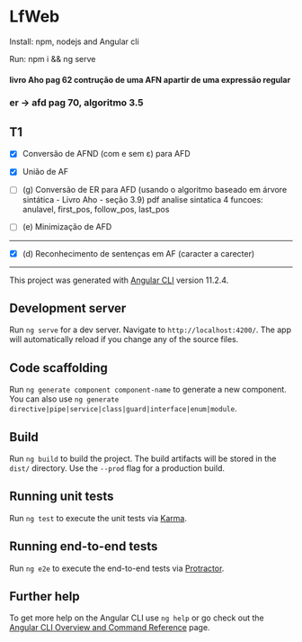 # LfWeb

Install: npm, nodejs and Angular cli

Run: npm i && ng serve

#### livro Aho pag 62 contrução de uma AFN apartir de uma expressão regular

### er -> afd pag 70, algoritmo 3.5

## T1

- [x] Conversão de AFND (com e sem ε) para AFD

- [X] União de AF

- [ ] (g) Conversão de ER para AFD (usando o algoritmo baseado em árvore sintática - Livro Aho - seção 3.9)
  pdf analise sintatica
  4 funcoes: anulavel, first_pos, follow_pos, last_pos


- [ ] (e) Minimização de AFD

---

- [x] (d) Reconhecimento de sentenças em AF (caracter a carecter)

---

This project was generated with [Angular CLI](https://github.com/angular/angular-cli) version 11.2.4.

## Development server

Run `ng serve` for a dev server. Navigate to `http://localhost:4200/`. The app will automatically reload if you change any of the source files.

## Code scaffolding

Run `ng generate component component-name` to generate a new component. You can also use `ng generate directive|pipe|service|class|guard|interface|enum|module`.

## Build

Run `ng build` to build the project. The build artifacts will be stored in the `dist/` directory. Use the `--prod` flag for a production build.

## Running unit tests

Run `ng test` to execute the unit tests via [Karma](https://karma-runner.github.io).

## Running end-to-end tests

Run `ng e2e` to execute the end-to-end tests via [Protractor](http://www.protractortest.org/).

## Further help

To get more help on the Angular CLI use `ng help` or go check out the [Angular CLI Overview and Command Reference](https://angular.io/cli) page.

